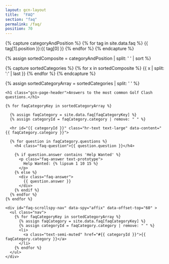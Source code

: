 ```yaml
---
layout: gcn-layout
title:  "FAQ"
section: "faq"
permalink: /faq/
position: 70
---
```


{% capture categoryAndPosition %}
  {% for tag in site.data.faq %}
    {{ tag[1].position }}:{{ tag[0] }}
  {% endfor %}
{% endcapture %}

{% assign sortedComposite = categoryAndPosition | split: ' ' | sort %}

{% capture sortedCategories %}
  {% for x in sortedComposite %}
    {{ x | split: ':' | last }}
  {% endfor %}
{% endcapture %}

{% assign sortedCategoryArray = sortedCategories | split: ' ' %}

<div class="row">

  <div id="faq-container" class="col-lg-10 col-sm-9 col-xs-12">

    <h1 class="gcn-page-header">Answers to the most common Golf Clash questions.</h1>

    {% for faqCategoryKey in sortedCategoryArray %}

      {% assign faqCategory = site.data.faq[faqCategoryKey] %}
      {% assign categoryId = faqCategory.category | remove: " " %}

      <hr id="{{ categoryId }}" class="hr-text text-large" data-content="{{ faqCategory.category }}">

      {% for question in faqCategory.questions %}
        <h4 class="faq-question">{{ question.question }}</h4>

        {% if question.answer contains 'Help Wanted' %}
          <p class="faq-answer text-prototype">
            Help Wanted: {% lipsum 1 10 15 %}
          </p>
        {% else %}
          <div class="faq-answer">
            {{ question.answer }}
          </div>
        {% endif %}
      {% endfor %}
    {% endfor %}

  </div>

  <div class="col-lg-2 col-sm-3 hidden-xs">

    <div id="faq-scrollspy-nav" data-spy="affix" data-offset-top="60" >
      <ul class="nav">
        {% for faqCategoryKey in sortedCategoryArray %}
          {% assign faqCategory = site.data.faq[faqCategoryKey] %}
          {% assign categoryId = faqCategory.category | remove: " " %}
          <li>
            <a class="text-semi-muted" href="#{{ categoryId }}">{{ faqCategory.category }}</a>
          </li>
        {% endfor %}
      </ul>
    </div>

  </div>

</div>
